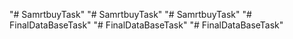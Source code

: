 "# SamrtbuyTask" 
"# SamrtbuyTask" 
"# SamrtbuyTask" 
"# FinalDataBaseTask" 
"# FinalDataBaseTask" 
"# FinalDataBaseTask" 
